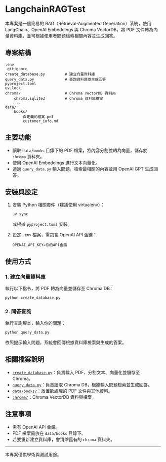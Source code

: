 # LangchainRAGTest

本專案是一個簡易的 RAG（Retrieval-Augmented Generation）系統，使用 LangChain、OpenAI Embeddings 與 Chroma VectorDB，將 PDF 文件轉為向量資料庫，並可根據使用者問題檢索相關內容並生成回答。

## 專案結構

```
.env
.gitignore
create_database.py         # 建立向量資料庫
query_data.py              # 查詢資料庫並生成回答
pyproject.toml
uv.lock
chroma/                    # Chroma VectorDB 資料夾
    chroma.sqlite3         # Chroma 資料庫檔案
    ...
data/
    books/
        自定義的檔案.pdf
        customer_info.md
```

## 主要功能

- 讀取 `data/books` 目錄下的 PDF 檔案，將內容分割並轉為向量，儲存於 `chroma` 資料夾。
- 使用 OpenAI Embeddings 進行文本向量化。
- 透過 `query_data.py` 輸入問題，檢索最相關的內容並用 OpenAI GPT 生成回答。

## 安裝與設定

1. 安裝 Python 相關套件（建議使用 virtualenv）：
    ```sh
    uv sync
    ```
    或根據 `pyproject.toml` 安裝。

2. 設定 `.env` 檔案，需包含 OpenAI API 金鑰：
    ```
    OPENAI_API_KEY=你的API金鑰
    ```

## 使用方式

### 1. 建立向量資料庫

執行以下指令，將 PDF 轉為向量並儲存至 Chroma DB：

```sh
python create_database.py
```

### 2. 問答查詢

執行查詢腳本，輸入你的問題：

```sh
python query_data.py
```

依照提示輸入問題，系統會回傳根據資料庫檢索與生成的答案。

## 相關檔案說明

- [`create_database.py`](create_database.py)：負責載入 PDF、分割文本、向量化並儲存至 Chroma。
- [`query_data.py`](query_data.py)：負責讀取 Chroma DB，根據輸入問題檢索並生成回答。
- [`data/books/`](data/books/)：放置欲處理的 PDF 文件與其他資料。
- [`chroma/`](chroma/)：Chroma VectorDB 資料與檔案。

## 注意事項

- 需有 OpenAI API 金鑰。
- PDF 檔案需放在 `data/books` 目錄下。
- 若要重新建立資料庫，會清除舊有的 `chroma` 資料夾。

---

本專案僅供學術與測試用途。
